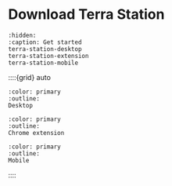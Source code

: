 # Download Terra Station

```{toctree}
:hidden:
:caption: Get started
terra-station-desktop
terra-station-extension
terra-station-mobile
```
::::{grid} auto

```{button-link} terra-station-desktop.html
:color: primary
:outline:
Desktop
```

```{button-link} terra-station-extension.html
:color: primary
:outline:
Chrome extension
```

```{button-link} terra-station-mobile.html
:color: primary
:outline:
Mobile
```
::::
